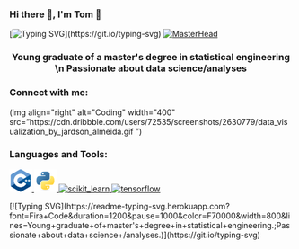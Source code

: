 ### Hi there 👋, I'm Tom 👋
<!-- Added Typing ticker -->    
[![Typing SVG](https://readme-typing-svg.herokuapp.com?font=Fira+Code&duration=1200&pause=1000&color=F70000&width=800&lines=Young+graduate+of+master's+degree+in+statistical+engineering.;Passionate+about+data+science+/analyses.)](https://git.io/typing-svg)
[![MasterHead]( https://miro.medium.com/v2/resize:fit:1400/1*g__jiesLRIfCRefVG69Pfw.gif)](https://rishavchanda.io)                          
<h3 align="center">Young graduate of a master's degree in statistical engineering \n Passionate about data science/analyses</h3>
<h3 align="left">Connect with me:</h3>
(img align="right" alt="Coding" width="400" src=”https://cdn.dribbble.com/users/72535/screenshots/2630779/data_visualization_by_jardson_almeida.gif ”)
<p align="left">
</p>
<h3 align="left">Languages and Tools:</h3>
<p align="left"> <a href="https://www.w3schools.com/cpp/" target="_blank" rel="noreferrer"> <img src="https://raw.githubusercontent.com/devicons/devicon/master/icons/cplusplus/cplusplus-original.svg" alt="cplusplus" width="40" height="40"/> </a> <a href="https://www.python.org" target="_blank" rel="noreferrer"> <img src="https://raw.githubusercontent.com/devicons/devicon/master/icons/python/python-original.svg" alt="python" width="40" height="40"/> </a> <a href="https://scikit-learn.org/" target="_blank" rel="noreferrer"> <img src="https://upload.wikimedia.org/wikipedia/commons/0/05/Scikit_learn_logo_small.svg" alt="scikit_learn" width="40" height="40"/> </a> <a href="https://www.tensorflow.org" target="_blank" rel="noreferrer"> <img src="https://www.vectorlogo.zone/logos/tensorflow/tensorflow-icon.svg" alt="tensorflow" width="40" height="40"/> </a> </p
<!-- Added Typing ticker -->    
[![Typing SVG](https://readme-typing-svg.herokuapp.com?font=Fira+Code&duration=1200&pause=1000&color=F70000&width=800&lines=Young+graduate+of+master's+degree+in+statistical+engineering.;Passionate+about+data+science+/analyses.)](https://git.io/typing-svg)




<!--
**tomch99/tomch99** is a ✨ _special_ ✨ repository because its `README.md` (this file) appears on your GitHub profile.

Here are some ideas to get you started:

- 🔭 I’m currently working on ...
- 🌱 I’m currently learning ...
- 👯 I’m looking to collaborate on ...
- 🤔 I’m looking for help with ...
- 💬 Ask me about ...
- 📫 How to reach me: ...
- 😄 Pronouns: ...
- ⚡ Fun fact: ...
-->


